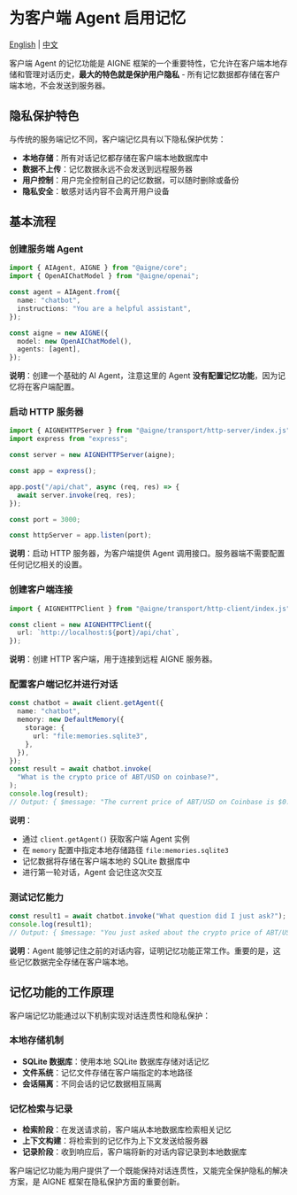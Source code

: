# 为客户端 Agent 启用记忆

[English](./enable-memory-for-client-agent.md) | [中文](./enable-memory-for-client-agent.zh.md)

客户端 Agent 的记忆功能是 AIGNE 框架的一个重要特性，它允许在客户端本地存储和管理对话历史，**最大的特色就是保护用户隐私** - 所有记忆数据都存储在客户端本地，不会发送到服务器。

## 隐私保护特色

与传统的服务端记忆不同，客户端记忆具有以下隐私保护优势：

* **本地存储**：所有对话记忆都存储在客户端本地数据库中
* **数据不上传**：记忆数据永远不会发送到远程服务器
* **用户控制**：用户完全控制自己的记忆数据，可以随时删除或备份
* **隐私安全**：敏感对话内容不会离开用户设备

## 基本流程

### 创建服务端 Agent

```ts file="../../docs-examples/test/build-first-agent.test.ts" region="example-client-agent-memory-create-agent"
import { AIAgent, AIGNE } from "@aigne/core";
import { OpenAIChatModel } from "@aigne/openai";

const agent = AIAgent.from({
  name: "chatbot",
  instructions: "You are a helpful assistant",
});

const aigne = new AIGNE({
  model: new OpenAIChatModel(),
  agents: [agent],
});
```

**说明**：创建一个基础的 AI Agent，注意这里的 Agent **没有配置记忆功能**，因为记忆将在客户端配置。

### 启动 HTTP 服务器

```ts file="../../docs-examples/test/build-first-agent.test.ts" region="example-client-agent-memory-create-server"
import { AIGNEHTTPServer } from "@aigne/transport/http-server/index.js";
import express from "express";

const server = new AIGNEHTTPServer(aigne);

const app = express();

app.post("/api/chat", async (req, res) => {
  await server.invoke(req, res);
});

const port = 3000;

const httpServer = app.listen(port);
```

**说明**：启动 HTTP 服务器，为客户端提供 Agent 调用接口。服务器端不需要配置任何记忆相关的设置。

### 创建客户端连接

```ts file="../../docs-examples/test/build-first-agent.test.ts" region="example-client-agent-memory-create-client"
import { AIGNEHTTPClient } from "@aigne/transport/http-client/index.js";

const client = new AIGNEHTTPClient({
  url: `http://localhost:${port}/api/chat`,
});
```

**说明**：创建 HTTP 客户端，用于连接到远程 AIGNE 服务器。

### 配置客户端记忆并进行对话

```ts file="../../docs-examples/test/build-first-agent.test.ts" region="example-client-agent-memory-invoke-agent" exclude_imports
const chatbot = await client.getAgent({
  name: "chatbot",
  memory: new DefaultMemory({
    storage: {
      url: "file:memories.sqlite3",
    },
  }),
});
const result = await chatbot.invoke(
  "What is the crypto price of ABT/USD on coinbase?",
);
console.log(result);
// Output: { $message: "The current price of ABT/USD on Coinbase is $0.9684." }
```

**说明**：

* 通过 `client.getAgent()` 获取客户端 Agent 实例
* 在 `memory` 配置中指定本地存储路径 `file:memories.sqlite3`
* 记忆数据将存储在客户端本地的 SQLite 数据库中
* 进行第一轮对话，Agent 会记住这次交互

### 测试记忆能力

```ts file="../../docs-examples/test/build-first-agent.test.ts" region="example-client-agent-memory-invoke-agent-1" exclude_imports
const result1 = await chatbot.invoke("What question did I just ask?");
console.log(result1);
// Output: { $message: "You just asked about the crypto price of ABT/USD on Coinbase." }
```

**说明**：Agent 能够记住之前的对话内容，证明记忆功能正常工作。重要的是，这些记忆数据完全存储在客户端本地。

## 记忆功能的工作原理

客户端记忆功能通过以下机制实现对话连贯性和隐私保护：

### 本地存储机制

* **SQLite 数据库**：使用本地 SQLite 数据库存储对话记忆
* **文件系统**：记忆文件存储在客户端指定的本地路径
* **会话隔离**：不同会话的记忆数据相互隔离

### 记忆检索与记录

* **检索阶段**：在发送请求前，客户端从本地数据库检索相关记忆
* **上下文构建**：将检索到的记忆作为上下文发送给服务器
* **记录阶段**：收到响应后，客户端将新的对话内容记录到本地数据库

客户端记忆功能为用户提供了一个既能保持对话连贯性，又能完全保护隐私的解决方案，是 AIGNE 框架在隐私保护方面的重要创新。
